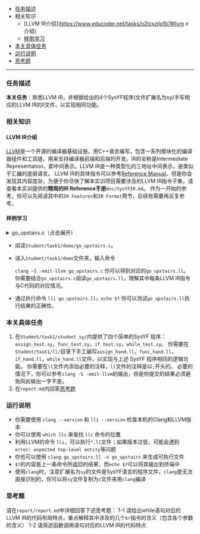 - [任务描述](https://www.educoder.net/tasks/n2icxzjlpfb7#任务描述)
- 相关知识
  - [LLVM IR介绍](https://www.educoder.net/tasks/n2icxzjlpfb7#llvm ir介绍)
  - [样例学习](https://www.educoder.net/tasks/n2icxzjlpfb7#样例学习)
- [本关具体任务](https://www.educoder.net/tasks/n2icxzjlpfb7#本关具体任务)
- [运行说明](https://www.educoder.net/tasks/n2icxzjlpfb7#运行说明)
- [思考题](https://www.educoder.net/tasks/n2icxzjlpfb7#思考题)

------

### 任务描述

**本关任务**：熟悉LLVM IR，并根据给出的4个SysYF程序(文件扩展名为sy)手写相应的LLVM IR的ll文件，以实现相同功能。

### 相关知识

#### LLVM IR介绍

[LLVM](https://llvm.org/)是一个开源的编译器基础设施，用C++语言编写，包含一系列模块化的编译器组件和工具链，用来支持编译器前端和后端的开发。IR的全称是Intermediate Representation，即中间表示。LLVM IR是一种类型化的三地址中间表示，是类似于汇编的底层语言。
LLVM IR的具体指令可以参考[Reference Manual](http://llvm.org/docs/LangRef.html)。但是你会发现其内容庞杂，为便于你尽快了解本实训项目需要涉及的LLVM IR指令子集，请查看本实训提供的**精简的IR Reference手册**`doc/SysYFIR.md`。   作为一开始的参考，你可以先阅读其中的`IR Features`和`IR Format`两节，后续有需要再反复参考。

#### 样例学习

<details>
  <summary> go_upstairs.c（点击展开） </summary>


</details>

- 阅读`Student/task1/demo/go_upstairs.c`。  

- 进入`Student/task1/demo`文件夹，输入命令

    `clang -S -emit-llvm go_upstairs.c` 你可以得到对应的`go_upstairs.ll`。   你需要结合`go_upstairs.c`阅读`go_upstairs.ll`，理解其中每条LLVM IR指令与C代码的对应情况。  

- 通过执行命令  `lli go_upstairs.ll; echo $?` 你可以测试`go_upstairs.ll`执行结果的正确性。  

### 本关具体任务

1. 在`Student/task1/student_sy/`内提供了四个简单的SysYF 程序：`assign_test.sy`，`func_test.sy`，`if_test.sy`，`while_test.sy`。   你需要在`Student/task1/ll/`目录下手工编写`assign_hand.ll`，`func_hand.ll`，`if_hand.ll`，`while_hand.ll`文件，以实现与上述 SysYF 程序相同的逻辑功能。
   你需要在`ll`文件内添加必要的注释，`ll`文件的注释是以`;`开头的。
   必要的情况下，你可以参考`clang -S -emit-llvm`的输出，但是你提交的结果必须避免同此输出一字不差。  
2. 在`report.md`内回答[思考题](https://www.educoder.net/tasks/n2icxzjlpfb7#思考题)

### 运行说明

- 你需要使用 `clang --version` 和 `lli --version` 检查本机的Clang和LLVM版本
- 你可以使用 `which lli` 来查找 `lli` 命令的位置
- 利用LLVM的命令 `lli`，可以执行`*.ll`文件；如果版本过低，可能会遇到`error: expected top-level entity`等问题
- 你也可以使用 `clang go_upstairs.ll -o go_upstairs` 来生成可执行文件
- `$?`的内容是上一条命令所返回的结果，而`echo $?`可以将其输出到终端中
- 使用`clang`时，注意扩展名为`sy`的文件是SysYF语言的程序文件，`clang`是无法直接识别的，你可以将`sy`文件复制为`c`文件来用`clang`编译   

### 思考题

请在`report/report.md`中详细回答下述思考题： 1-1 请给出while语句对应的LLVM IR的代码布局特点，重点解释其中涉及的几个`br`指令的含义（包含各个参数的含义） 1-2 请简述函数调用语句对应的LLVM IR的代码特点